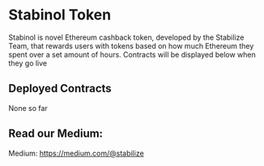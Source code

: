 # Stabinol Token
Stabinol is novel Ethereum cashback token, developed by the Stabilize Team, that rewards users with tokens based on how much Ethereum they spent over a set amount of hours. Contracts will be displayed below when they go live

## Deployed Contracts
None so far

## Read our Medium:
Medium: https://medium.com/@stabilize
